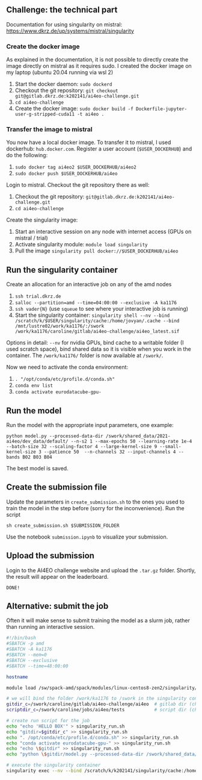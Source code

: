 ## Challenge: the technical part

Documentation for using singularity on mistral:
https://www.dkrz.de/up/systems/mistral/singularity

### Create the docker image

As explained in the documentation, it is not possible to directly create the image directly on mistral as it requires sudo. I created the docker image on my laptop (ubuntu 20.04 running via wsl 2)


1. Start the docker daemon: `sudo dockerd`
2. Checkout the git repository: `git checkout git@gitlab.dkrz.de:k202141/ai4eo-challenge.git`
3. `cd ai4eo-challenge`
4. Create the docker image: `sudo docker build -f Dockerfile-jupyter-user-g-stripped-cuda11 -t ai4eo .`

### Transfer the image to mistral

You now have a local docker image. To transfer it to mistral, I used dockerhub: `hub.docker.com`. Register a user account (`$USER_DOCKERHUB`) and do the following:

1. `sudo docker tag ai4eo2 $USER_DOCKERHUB/ai4eo2` 
2. `sudo docker push $USER_DOCKERHUB/ai4eo`

Login to mistral. Checkout the git repository there as well:

1. Checkout the git repository: `git@gitlab.dkrz.de:k202141/ai4eo-challenge.git`
2. `cd ai4eo-challenge`

Create the singularity image:

1. Start an interactive session on any node with internet access (GPUs on mistral / trial)
2. Activate singularity module: `module load singularity`
3. Pull the image `singularity pull docker://$USER_DOCKERHUB/ai4eo`

## Run the singularity container

Create an allocation for an interactive job on any of the amd nodes

1. `ssh trial.dkrz.de`
2. `salloc --partition=amd --time=04:00:00 --exclusive -A ka1176`
3. `ssh vader{N}` (use `squeue` to see where your interactive job is running)
4. Start the singularity container: `singularity shell --nv --bind /scratch/k/$USER/singularity/cache:/home/jovyan/.cache --bind /mnt/lustre02/work/ka1176/:/swork /work/ka1176/caroline/gitlab/ai4eo-challenge/ai4eo_latest.sif`

Options in detail: `--nv` for nvidia GPUs, bind cache to a writable folder (I used scratch space), bind shared data so it is visible when you work in the container. The `/work/ka1176/` folder is now available at `/swork/`.

Now we need to activate the conda environment:

1. `. "/opt/conda/etc/profile.d/conda.sh"`
2. `conda env list`
3. `conda activate eurodatacube-gpu-`


## Run the model 

Run the model with the appropriate input parameters, one example:

`python model.py --processed-data-dir /swork/shared_data/2021-ai4eo/dev_data/default/ --n-s2 1 --max-epochs 50 --learning-rate 1e-4 --batch-size 32 --scaling-factor 4 --large-kernel-size 9 --small-kernel-size 3 --patience 50  --n-channels 32 --input-channels 4 --bands B02 B03 B04`

The best model is saved.

## Create the submission file

Update the parameters in `create_submission.sh` to the ones you used to train the model in the step before (sorry for the inconvenience). Run the script

`sh create_submission.sh $SUBMISSION_FOLDER`

Use the notebook `submission.ipynb` to visualize your submission.

## Upload the submission

Login to the AI4EO challenge website and upload the `.tar.gz` folder. Shortly, the result will appear on the leaderboard.

`DONE!`

## Alternative: submit the job

Often it will make sense to submit training the model as a slurm job, rather than running an interactive session. 

```bash
#!/bin/bash
#SBATCH -p amd
#SBATCH -A ka1176
#SBATCH --mem=0
#SBATCH --exclusive
#SBATCH --time=48:00:00

hostname

module load /sw/spack-amd/spack/modules/linux-centos8-zen2/singularity/3.7.0-gcc-10.2.0

# we will bind the folder /work/ka1176 to /swork in the singularity container
gitdir_c=/swork/caroline/gitlab/ai4eo-challenge/ai4eo  # gitlab dir (change this to gitlab directory as it would appear in the container)
scriptdir_c=/swork/caroline/jobs/ai4eo/tests           # script dir (change this to current directory as it would appear in the container)

# create run script for the job
echo "echo 'HELLO BOX'" > singularity_run.sh
echo "gitdir=$gitdir_c" >> singularity_run.sh
echo ". /opt/conda/etc/profile.d/conda.sh" >> singularity_run.sh
echo "conda activate eurodatacube-gpu-" >> singularity_run.sh
echo "echo \$gitdir" >> singularity_run.sh
echo "python \$gitdir/model.py --processed-data-dir /swork/shared_data/2021-ai4eo/dev_data/default/ --n-s2 225 --bands B02 B03 B04 --max-epochs 1 --input_channels 4 --learning-rate 1e-4 --patience 1000000" >> singularity_run.sh

# execute the singularity container
singularity exec --nv --bind /scratch/k/k202141/singularity/cache:/home/jovyan/.cache --bind /mnt/lustre02/work/ka1176/:/swork /work/ka1176/caroline/gitlab/ai4eo-challenge/ai4eo2_latest.sif bash $scriptdir_c/singularity_run.sh
```
